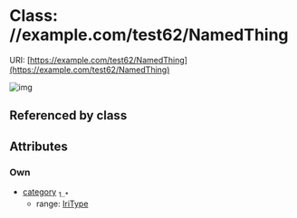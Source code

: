 
# Class: //example.com/test62/NamedThing




URI: [https://example.com/test62/NamedThing](https://example.com/test62/NamedThing)


![img](http://yuml.me/diagram/nofunky;dir:TB/class/[NamedThing&#124;category:iri_type%20%2B])

## Referenced by class


## Attributes


### Own

 * [category](category.md)  <sub>1..*</sub>
     * range: [IriType](types/IriType.md)
